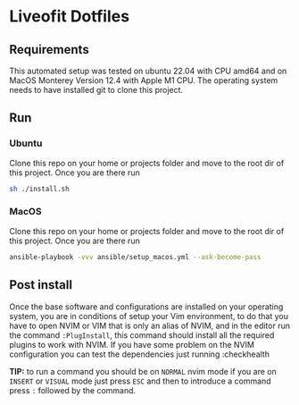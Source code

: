 # Liveofit Dotfiles

## Requirements

This automated setup was tested on ubuntu 22.04 with CPU amd64 and on MacOS Monterey Version 12.4 with Apple M1 CPU.
The operating system needs to have installed git to clone this project.

## Run

### Ubuntu

Clone this repo on your home or projects folder and move to the root dir of this project. Once you are there run

```bash
sh ./install.sh   
```

### MacOS

Clone this repo on your home or projects folder and move to the root dir of this project. Once you are there run

```bash
ansible-playbook -vvv ansible/setup_macos.yml --ask-become-pass
```

## Post install

Once the base software and configurations are installed on your operating system, you are in conditions of setup your Vim environment, to do that you have to open NVIM or VIM that is only an alias of NVIM, and in the editor run the command `:PlugInstall`, this command should install all the required plugins to work with NVIM. If you have some problem on the NVIM configuration you can test the dependencies just running :checkhealth

**TIP:** to run a command you should be on `NORMAL` nvim mode if you are on `INSERT` or `VISUAL` mode just press `ESC` and then to introduce a command press `:` followed by the command.
